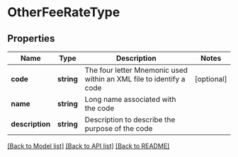 # OtherFeeRateType

## Properties
Name | Type | Description | Notes
------------ | ------------- | ------------- | -------------
**code** | **string** | The four letter Mnemonic used within an XML file to identify a code | [optional] 
**name** | **string** | Long name associated with the code | 
**description** | **string** | Description to describe the purpose of the code | 

[[Back to Model list]](../README.md#documentation-for-models) [[Back to API list]](../README.md#documentation-for-api-endpoints) [[Back to README]](../README.md)


